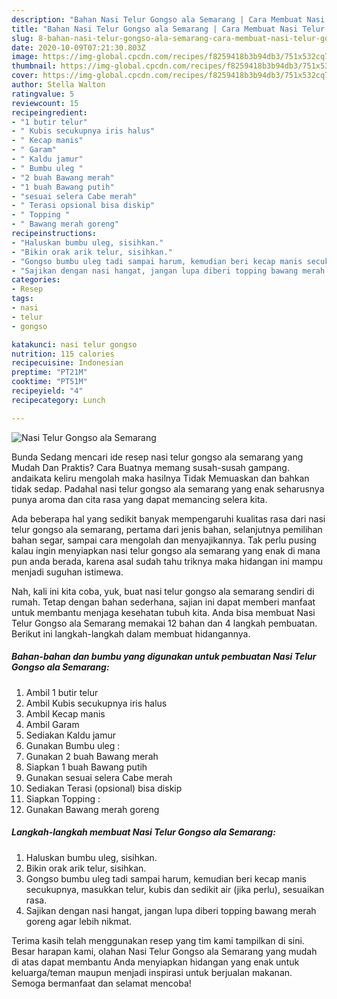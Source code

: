 ```yaml
---
description: "Bahan Nasi Telur Gongso ala Semarang | Cara Membuat Nasi Telur Gongso ala Semarang Yang Mudah Dan Praktis"
title: "Bahan Nasi Telur Gongso ala Semarang | Cara Membuat Nasi Telur Gongso ala Semarang Yang Mudah Dan Praktis"
slug: 8-bahan-nasi-telur-gongso-ala-semarang-cara-membuat-nasi-telur-gongso-ala-semarang-yang-mudah-dan-praktis
date: 2020-10-09T07:21:30.803Z
image: https://img-global.cpcdn.com/recipes/f8259418b3b94db3/751x532cq70/nasi-telur-gongso-ala-semarang-foto-resep-utama.jpg
thumbnail: https://img-global.cpcdn.com/recipes/f8259418b3b94db3/751x532cq70/nasi-telur-gongso-ala-semarang-foto-resep-utama.jpg
cover: https://img-global.cpcdn.com/recipes/f8259418b3b94db3/751x532cq70/nasi-telur-gongso-ala-semarang-foto-resep-utama.jpg
author: Stella Walton
ratingvalue: 5
reviewcount: 15
recipeingredient:
- "1 butir telur"
- " Kubis secukupnya iris halus"
- " Kecap manis"
- " Garam"
- " Kaldu jamur"
- " Bumbu uleg "
- "2 buah Bawang merah"
- "1 buah Bawang putih"
- "sesuai selera Cabe merah"
- " Terasi opsional bisa diskip"
- " Topping "
- " Bawang merah goreng"
recipeinstructions:
- "Haluskan bumbu uleg, sisihkan."
- "Bikin orak arik telur, sisihkan."
- "Gongso bumbu uleg tadi sampai harum, kemudian beri kecap manis secukupnya, masukkan telur, kubis dan sedikit air (jika perlu), sesuaikan rasa."
- "Sajikan dengan nasi hangat, jangan lupa diberi topping bawang merah goreng agar lebih nikmat."
categories:
- Resep
tags:
- nasi
- telur
- gongso

katakunci: nasi telur gongso 
nutrition: 115 calories
recipecuisine: Indonesian
preptime: "PT21M"
cooktime: "PT51M"
recipeyield: "4"
recipecategory: Lunch

---
```



![Nasi Telur Gongso ala Semarang](https://img-global.cpcdn.com/recipes/f8259418b3b94db3/751x532cq70/nasi-telur-gongso-ala-semarang-foto-resep-utama.jpg)

Bunda Sedang mencari ide resep nasi telur gongso ala semarang yang Mudah Dan Praktis? Cara Buatnya memang susah-susah gampang. andaikata keliru mengolah maka hasilnya Tidak Memuaskan dan bahkan tidak sedap. Padahal nasi telur gongso ala semarang yang enak seharusnya punya aroma dan cita rasa yang dapat memancing selera kita.

Ada beberapa hal yang sedikit banyak mempengaruhi kualitas rasa dari nasi telur gongso ala semarang, pertama dari jenis bahan, selanjutnya pemilihan bahan segar, sampai cara mengolah dan menyajikannya. Tak perlu pusing kalau ingin menyiapkan nasi telur gongso ala semarang yang enak di mana pun anda berada, karena asal sudah tahu triknya maka hidangan ini mampu menjadi suguhan istimewa.




Nah, kali ini kita coba, yuk, buat nasi telur gongso ala semarang sendiri di rumah. Tetap dengan bahan sederhana, sajian ini dapat memberi manfaat untuk membantu menjaga kesehatan tubuh kita. Anda bisa membuat Nasi Telur Gongso ala Semarang memakai 12 bahan dan 4 langkah pembuatan. Berikut ini langkah-langkah dalam membuat hidangannya.

<!--inarticleads1-->

##### Bahan-bahan dan bumbu yang digunakan untuk pembuatan Nasi Telur Gongso ala Semarang:

1. Ambil 1 butir telur
1. Ambil  Kubis secukupnya iris halus
1. Ambil  Kecap manis
1. Ambil  Garam
1. Sediakan  Kaldu jamur
1. Gunakan  Bumbu uleg :
1. Gunakan 2 buah Bawang merah
1. Siapkan 1 buah Bawang putih
1. Gunakan sesuai selera Cabe merah
1. Sediakan  Terasi (opsional) bisa diskip
1. Siapkan  Topping :
1. Gunakan  Bawang merah goreng




<!--inarticleads2-->

##### Langkah-langkah membuat Nasi Telur Gongso ala Semarang:

1. Haluskan bumbu uleg, sisihkan.
1. Bikin orak arik telur, sisihkan.
1. Gongso bumbu uleg tadi sampai harum, kemudian beri kecap manis secukupnya, masukkan telur, kubis dan sedikit air (jika perlu), sesuaikan rasa.
1. Sajikan dengan nasi hangat, jangan lupa diberi topping bawang merah goreng agar lebih nikmat.




Terima kasih telah menggunakan resep yang tim kami tampilkan di sini. Besar harapan kami, olahan Nasi Telur Gongso ala Semarang yang mudah di atas dapat membantu Anda menyiapkan hidangan yang enak untuk keluarga/teman maupun menjadi inspirasi untuk berjualan makanan. Semoga bermanfaat dan selamat mencoba!

